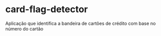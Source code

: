 # card-flag-detector
Aplicação que identifica a bandeira de cartões de crédito com base no número do cartão
